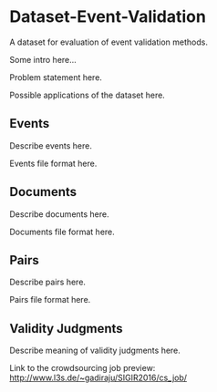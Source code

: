 # Dataset-Event-Validation
A dataset for evaluation of event validation methods.

Some intro here...

Problem statement here.

Possible applications of the dataset here.

## Events
Describe events here.

Events file format here.

## Documents
Describe documents here.

Documents file format here.

## Pairs
Describe pairs here.

Pairs file format here.

## Validity Judgments
Describe meaning of validity judgments here.

Link to the crowdsourcing job preview:
http://www.l3s.de/~gadiraju/SIGIR2016/cs_job/

